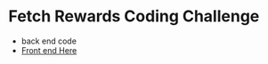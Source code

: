 # Fetch Rewards Coding Challenge 
* back end code 
* [Front end Here](https://github.com/ivnicolas/coding-challenge-front-end)